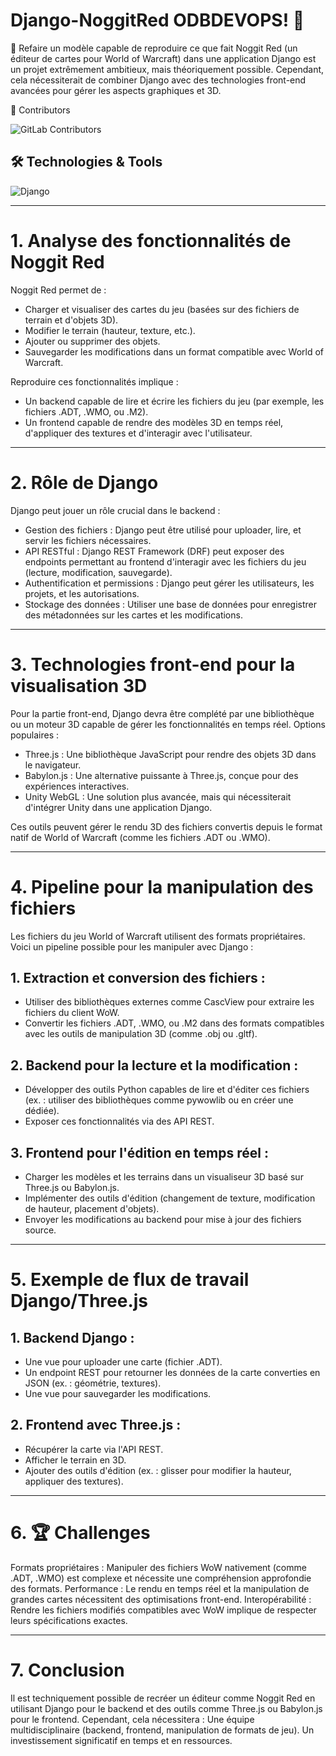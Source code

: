 # Django-NoggitRed ODBDEVOPS! 👋
🔭 Refaire un modèle capable de reproduire ce que fait Noggit Red (un éditeur de cartes pour World of Warcraft) dans une application Django est un projet extrêmement ambitieux, mais théoriquement possible. Cependant, cela nécessiterait de combiner Django avec des technologies front-end avancées pour gérer les aspects graphiques et 3D.

💬 Contributors

![GitLab Contributors](https://img.shields.io/gitlab/contributors/:Django-NoggitRed)

## 🛠️ Technologies & Tools
<p align="left">
  <img src="https://img.shields.io/badge/Django-3776AB?style=flat&logo=python&logoColor=white" alt="Django"/>
</p>

---

# 1. Analyse des fonctionnalités de Noggit Red
Noggit Red permet de :
- Charger et visualiser des cartes du jeu (basées sur des fichiers de terrain et d'objets 3D).
- Modifier le terrain (hauteur, texture, etc.).
- Ajouter ou supprimer des objets.
- Sauvegarder les modifications dans un format compatible avec World of Warcraft.

Reproduire ces fonctionnalités implique :
- Un backend capable de lire et écrire les fichiers du jeu (par exemple, les fichiers .ADT, .WMO, ou .M2).
- Un frontend capable de rendre des modèles 3D en temps réel, d'appliquer des textures et d'interagir avec l'utilisateur.

---

# 2. Rôle de Django
Django peut jouer un rôle crucial dans le backend :
- Gestion des fichiers : Django peut être utilisé pour uploader, lire, et servir les fichiers nécessaires.
- API RESTful : Django REST Framework (DRF) peut exposer des endpoints permettant au frontend d'interagir avec les fichiers du jeu (lecture, modification, sauvegarde).
- Authentification et permissions : Django peut gérer les utilisateurs, les projets, et les autorisations.
- Stockage des données : Utiliser une base de données pour enregistrer des métadonnées sur les cartes et les modifications.

---

# 3. Technologies front-end pour la visualisation 3D
Pour la partie front-end, Django devra être complété par une bibliothèque ou un moteur 3D capable de gérer les fonctionnalités en temps réel.
  Options populaires :
  - Three.js : Une bibliothèque JavaScript pour rendre des objets 3D dans le navigateur.
  - Babylon.js : Une alternative puissante à Three.js, conçue pour des expériences interactives.
  - Unity WebGL : Une solution plus avancée, mais qui nécessiterait d'intégrer Unity dans une application Django.

Ces outils peuvent gérer le rendu 3D des fichiers convertis depuis le format natif de World of Warcraft (comme les fichiers .ADT ou .WMO).

---

# 4. Pipeline pour la manipulation des fichiers
Les fichiers du jeu World of Warcraft utilisent des formats propriétaires. Voici un pipeline possible pour les manipuler avec Django :
## 1. Extraction et conversion des fichiers :
- Utiliser des bibliothèques externes comme CascView pour extraire les fichiers du client WoW.
- Convertir les fichiers .ADT, .WMO, ou .M2 dans des formats compatibles avec les outils de manipulation 3D (comme .obj ou .gltf).
## 2. Backend pour la lecture et la modification :
- Développer des outils Python capables de lire et d'éditer ces fichiers (ex. : utiliser des bibliothèques comme pywowlib ou en créer une dédiée).
- Exposer ces fonctionnalités via des API REST.
## 3. Frontend pour l'édition en temps réel :
- Charger les modèles et les terrains dans un visualiseur 3D basé sur Three.js ou Babylon.js.
- Implémenter des outils d'édition (changement de texture, modification de hauteur, placement d'objets).
- Envoyer les modifications au backend pour mise à jour des fichiers source.

---

# 5. Exemple de flux de travail Django/Three.js
## 1. Backend Django :
- Une vue pour uploader une carte (fichier .ADT).
- Un endpoint REST pour retourner les données de la carte converties en JSON (ex. : géométrie, textures).
- Une vue pour sauvegarder les modifications.
## 2. Frontend avec Three.js :
- Récupérer la carte via l'API REST.
- Afficher le terrain en 3D.
- Ajouter des outils d'édition (ex. : glisser pour modifier la hauteur, appliquer des textures).

---

# 6. 🏆 Challenges
Formats propriétaires : Manipuler des fichiers WoW nativement (comme .ADT, .WMO) est complexe et nécessite une compréhension approfondie des formats.
Performance : Le rendu en temps réel et la manipulation de grandes cartes nécessitent des optimisations front-end.
Interopérabilité : Rendre les fichiers modifiés compatibles avec WoW implique de respecter leurs spécifications exactes.

---

# 7. Conclusion
Il est techniquement possible de recréer un éditeur comme Noggit Red en utilisant Django pour le backend et des outils comme Three.js ou Babylon.js pour le frontend. Cependant, cela nécessitera :
Une équipe multidisciplinaire (backend, frontend, manipulation de formats de jeu).
Un investissement significatif en temps et en ressources.



<!--
**ODBDEVOPS/ODBDEVOPS** is a ✨ _special_ ✨ repository because its `README.md` (this file) appears on your GitHub profile.
-->

